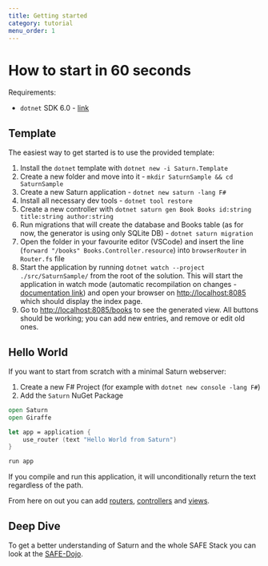 ```yaml
---
title: Getting started
category: tutorial
menu_order: 1
---
```


# How to start in 60 seconds

Requirements:

* `dotnet` SDK 6.0 - [link](https://dotnet.microsoft.com/download/dotnet-core/6.0)

## Template

The easiest way to get started is to use the provided template:

1. Install the `dotnet` template with `dotnet new -i Saturn.Template`
2. Create a new folder and move into it - `mkdir SaturnSample && cd SaturnSample`
3. Create a new Saturn application - `dotnet new saturn -lang F#`
4. Install all necessary dev tools - `dotnet tool restore`
6. Create a new controller with `dotnet saturn gen Book Books id:string title:string author:string`
7. Run migrations that will create the database and Books table (as for now, the generator is using only SQLite DB) - `dotnet saturn migration`
8. Open the folder in your favourite editor (VSCode) and insert the line (`forward "/books" Books.Controller.resource`) into `browserRouter` in `Router.fs` file
9. Start the application by running `dotnet watch --project ./src/SaturnSample/` from the root of the solution. This will start the application in watch mode (automatic recompilation on changes - [documentation link](https://docs.microsoft.com/en-us/dotnet/core/tools/dotnet-watch)) and open your browser on [http://localhost:8085](http://localhost:8085) which should display the index page.
10. Go to [http://localhost:8085/books](http://localhost:8085/books) to see the generated view. All buttons should be working; you can add new entries, and remove or edit old ones.


## Hello World

If you want to start from scratch with a minimal Saturn webserver:

1. Create a new F# Project (for example with `dotnet new console -lang F#`)
2. Add the `Saturn` NuGet Package

```fsharp
open Saturn
open Giraffe

let app = application {
    use_router (text "Hello World from Saturn")
}

run app
```

If you compile and run this application, it will unconditionally return the text regardless of the path.

From here on out you can add [routers](../explanations/routing.html), [controllers](../explanations/controller.html) and [views](../explanations/view.html).

## Deep Dive

To get a better understanding of Saturn and the whole SAFE Stack you can look at the [SAFE-Dojo](https://github.com/CompositionalIT/SAFE-Dojo).

